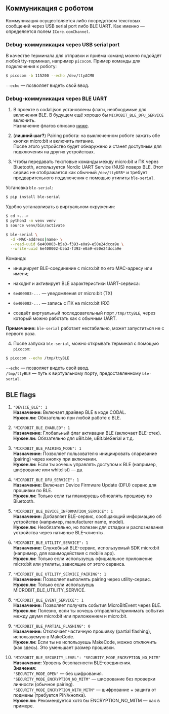 ## Коммуникация с роботом

Коммуникация осуществляется либо посредством текстовых сообщений через USB serial port либо BLE UART.
Как именно&nbsp;— определяется полем `ICore.comChannel`.

### Debug-коммуникация через USB serial port

В качестве терминала для отправки и приёма команд можно подойдёт любой tty-терминал,
например `picocom`. Пример команды для подключения к роботу:

```bash
$ picocom -b 115200 --echo /dev/ttyACM0
```

`--echo`&nbsp;— позволяет видеть свой ввод.


### Debug-коммуникация через BLE UART

1. В проекте в codal.json установлены флаги, необходимые для включения BLE.
В будущем ещё хорошо бы `MICROBIT_BLE_DFU_SERVICE` включить.\
Назначение флагов описано [ниже](#ble-flags).

1. (**лишний шаг?**) Pairing робота: на выключенном роботе зажать обе кнопки micro:bit и включить питание.\
После этого устройство будет обнаружено и станет доступным для подключения на других устройствах.

1. Чтобы передавать текстовые команды между micro:bit и ПК через Bluetooth,
используется Nordic UART Service (NUS) поверх BLE.
Этот сервис не отображается как обычный `/dev/ttyUSB*` и требует
предварительного подключения с помощью утилиты `ble-serial`.

Установка `ble-serial`:

```bash
$ pip install ble-serial
```

Удобно устанавливать в виртуальном окружении:

```bash
$ cd <...>
$ python3 -m venv venv
$ source venv/bin/activate
```

```bash
$ ble-serial \
  -d <MAC-address|name> \
  --read-uuid 6e400003-b5a3-f393-e0a9-e50e24dcca9e \
  --write-uuid 6e400002-b5a3-f393-e0a9-e50e24dcca9e
```

Команда:

* инициирует BLE-соединение с micro:bit по его MAC-адресу или имени;

* находит и активирует BLE характеристики UART-сервиса:

* `6e400003-...`&nbsp;— уведомления от micro:bit (TX)

* `6e400002-...`&nbsp;— запись с ПК на micro:bit (RX)

* создаёт виртуальный последовательный порт `/tmp/ttyBLE`,
через который можно работать как с обычным UART.

**Примечание:** `ble-serial` работает нестабильно, может запуститься не с первого раза.

4. После запуска `ble-serial`, можно открывать терминал с помощью `picocom`:

```bash
$ picocom --echo /tmp/ttyBLE
```

`--echo`&nbsp;— позволяет видеть свой ввод.\
`/tmp/ttyBLE`&nbsp;— путь к виртуальному порту, предоставленному `ble-serial`.

## BLE flags
1. `"DEVICE_BLE": 1`\
**Назначение:** Включает драйвер BLE в коде CODAL.\
**Нужен ли:** Обязательно при любой работе с BLE.

1. `"MICROBIT_BLE_ENABLED": 1`\
**Назначение:** Глобальный флаг активации BLE (включает BLE-стек).\
**Нужен ли:** Обязательно для uBit.ble, uBit.bleSerial и т.д.

1. `"MICROBIT_BLE_PAIRING_MODE": 1`\
**Назначение:** Позволяет пользователю инициировать спаривание (pairing) через кнопку при включении.\
**Нужен ли:** Если ты хочешь управлять доступом к BLE (например, шифрование или whitelist)&nbsp;— да.

1. `"MICROBIT_BLE_DFU_SERVICE": 1`\
**Назначение:** Включает Device Firmware Update (DFU) сервис для прошивки по BLE.\
**Нужен ли:** Только если ты планируешь обновлять прошивку по Bluetooth.

1. `"MICROBIT_BLE_DEVICE_INFORMATION_SERVICE": 1`\
**Назначение:** Добавляет BLE-сервис, сообщающий информацию об устройстве (например, manufacturer name, model).\
**Нужен ли:** Необязательно, но полезен для отладки и распознавания устройства через нативные BLE-клиенты.

1. `"MICROBIT_BLE_UTILITY_SERVICE": 1`\
**Назначение:** Служебный BLE-сервис, используемый SDK micro:bit (например, для взаимодействия с mobile app).\
**Нужен ли:** Только если используешь официальное приложение micro:bit или утилиты, зависящие от этого сервиса.

1. `"MICROBIT_BLE_UTILITY_SERVICE_PAIRING": 1`\
**Назначение:** Позволяет выполнять pairing через utility-сервис.\
**Нужен ли:** Только если используешь MICROBIT_BLE_UTILITY_SERVICE.

1. `"MICROBIT_BLE_EVENT_SERVICE": 1`\
**Назначение:** Позволяет получать события MicroBitEvent через BLE.\
**Нужен ли:** Полезно, если ты хочешь отправлять/принимать события между двумя micro:bit или приложением и micro:bit.

1. `"MICROBIT_BLE_PARTIAL_FLASHING": 0`\
**Назначение:** Отключает частичную прошивку (partial flashing), используемую в MakeCode.\
**Нужен ли:** Если ты не используешь MakeCode, можно отключить (как здесь). Это уменьшает размер прошивки.

1. `"MICROBIT_BLE_SECURITY_LEVEL": "SECURITY_MODE_ENCRYPTION_NO_MITM"`\
**Назначение:** Уровень безопасности BLE-соединения.\
**Значения:**\
`"SECURITY_MODE_OPEN"`&nbsp;— без шифрования.\
`"SECURITY_MODE_ENCRYPTION_NO_MITM"`&nbsp;— шифрование без проверки личности (обычное pairing).\
`"SECURITY_MODE_ENCRYPTION_WITH_MITM"`&nbsp;— шифрование + защита от подмены (требуется PIN/кнопка).\
**Нужен ли:** Рекомендуется хотя бы ENCRYPTION_NO_MITM&nbsp;— как в примере.
